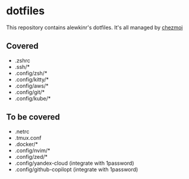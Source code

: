 # dotfiles

This repository contains alewkinr's dotfiles. It's all managed by [chezmoi](https://www.chezmoi.io)

## Covered
* .zshrc
* .ssh/*
* .config/zsh/*
* .config/kitty/*
* .config/aws/*
* .config/git/*
* .config/kube/*


## To be covered
* .netrc
* .tmux.conf
* .docker/*
* .config/nvim/* 
* .config/zed/* 
* .config/yandex-cloud (integrate with 1password)
* .config/github-copilopt (integrate with 1password)

